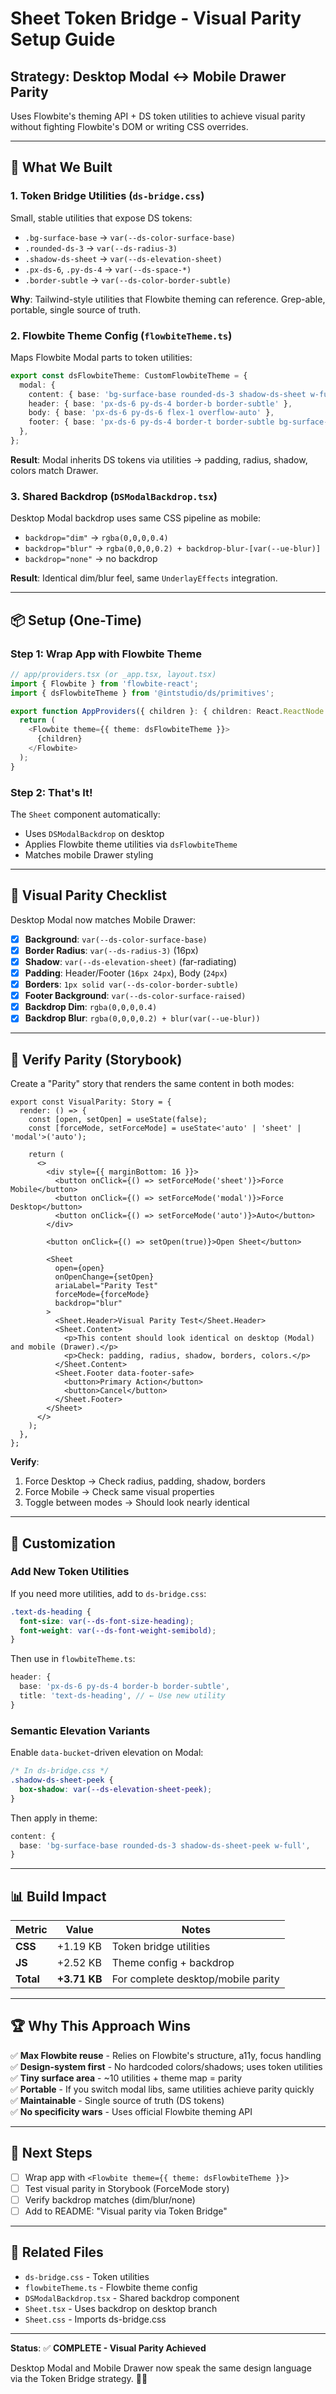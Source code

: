 # Sheet Token Bridge - Visual Parity Setup Guide

## **Strategy: Desktop Modal ↔️ Mobile Drawer Parity**

Uses Flowbite's theming API + DS token utilities to achieve visual parity without fighting Flowbite's DOM or writing CSS overrides.

---

## 🎯 **What We Built**

### **1. Token Bridge Utilities** (`ds-bridge.css`)
Small, stable utilities that expose DS tokens:
- `.bg-surface-base` → `var(--ds-color-surface-base)`
- `.rounded-ds-3` → `var(--ds-radius-3)`
- `.shadow-ds-sheet` → `var(--ds-elevation-sheet)`
- `.px-ds-6`, `.py-ds-4` → `var(--ds-space-*)`
- `.border-subtle` → `var(--ds-color-border-subtle)`

**Why**: Tailwind-style utilities that Flowbite theming can reference. Grep-able, portable, single source of truth.

### **2. Flowbite Theme Config** (`flowbiteTheme.ts`)
Maps Flowbite Modal parts to token utilities:
```typescript
export const dsFlowbiteTheme: CustomFlowbiteTheme = {
  modal: {
    content: { base: 'bg-surface-base rounded-ds-3 shadow-ds-sheet w-full' },
    header: { base: 'px-ds-6 py-ds-4 border-b border-subtle' },
    body: { base: 'px-ds-6 py-ds-6 flex-1 overflow-auto' },
    footer: { base: 'px-ds-6 py-ds-4 border-t border-subtle bg-surface-raised' },
  },
};
```

**Result**: Modal inherits DS tokens via utilities → padding, radius, shadow, colors match Drawer.

### **3. Shared Backdrop** (`DSModalBackdrop.tsx`)
Desktop Modal backdrop uses same CSS pipeline as mobile:
- `backdrop="dim"` → `rgba(0,0,0,0.4)`
- `backdrop="blur"` → `rgba(0,0,0,0.2) + backdrop-blur-[var(--ue-blur)]`
- `backdrop="none"` → no backdrop

**Result**: Identical dim/blur feel, same `UnderlayEffects` integration.

---

## 📦 **Setup (One-Time)**

### **Step 1: Wrap App with Flowbite Theme**

```typescript
// app/providers.tsx (or _app.tsx, layout.tsx)
import { Flowbite } from 'flowbite-react';
import { dsFlowbiteTheme } from '@intstudio/ds/primitives';

export function AppProviders({ children }: { children: React.ReactNode }) {
  return (
    <Flowbite theme={{ theme: dsFlowbiteTheme }}>
      {children}
    </Flowbite>
  );
}
```

### **Step 2: That's It!**

The `Sheet` component automatically:
- Uses `DSModalBackdrop` on desktop
- Applies Flowbite theme utilities via `dsFlowbiteTheme`
- Matches mobile Drawer styling

---

## 🎨 **Visual Parity Checklist**

Desktop Modal now matches Mobile Drawer:

- [x] **Background**: `var(--ds-color-surface-base)`
- [x] **Border Radius**: `var(--ds-radius-3)` (16px)
- [x] **Shadow**: `var(--ds-elevation-sheet)` (far-radiating)
- [x] **Padding**: Header/Footer (`16px 24px`), Body (`24px`)
- [x] **Borders**: `1px solid var(--ds-color-border-subtle)`
- [x] **Footer Background**: `var(--ds-color-surface-raised)`
- [x] **Backdrop Dim**: `rgba(0,0,0,0.4)`
- [x] **Backdrop Blur**: `rgba(0,0,0,0.2) + blur(var(--ue-blur))`

---

## 🧪 **Verify Parity (Storybook)**

Create a "Parity" story that renders the same content in both modes:

```tsx
export const VisualParity: Story = {
  render: () => {
    const [open, setOpen] = useState(false);
    const [forceMode, setForceMode] = useState<'auto' | 'sheet' | 'modal'>('auto');

    return (
      <>
        <div style={{ marginBottom: 16 }}>
          <button onClick={() => setForceMode('sheet')}>Force Mobile</button>
          <button onClick={() => setForceMode('modal')}>Force Desktop</button>
          <button onClick={() => setForceMode('auto')}>Auto</button>
        </div>
        
        <button onClick={() => setOpen(true)}>Open Sheet</button>
        
        <Sheet
          open={open}
          onOpenChange={setOpen}
          ariaLabel="Parity Test"
          forceMode={forceMode}
          backdrop="blur"
        >
          <Sheet.Header>Visual Parity Test</Sheet.Header>
          <Sheet.Content>
            <p>This content should look identical on desktop (Modal) and mobile (Drawer).</p>
            <p>Check: padding, radius, shadow, borders, colors.</p>
          </Sheet.Content>
          <Sheet.Footer data-footer-safe>
            <button>Primary Action</button>
            <button>Cancel</button>
          </Sheet.Footer>
        </Sheet>
      </>
    );
  },
};
```

**Verify**:
1. Force Desktop → Check radius, padding, shadow, borders
2. Force Mobile → Check same visual properties
3. Toggle between modes → Should look nearly identical

---

## 🔧 **Customization**

### **Add New Token Utilities**
If you need more utilities, add to `ds-bridge.css`:

```css
.text-ds-heading {
  font-size: var(--ds-font-size-heading);
  font-weight: var(--ds-font-weight-semibold);
}
```

Then use in `flowbiteTheme.ts`:

```typescript
header: {
  base: 'px-ds-6 py-ds-4 border-b border-subtle',
  title: 'text-ds-heading', // ← Use new utility
}
```

### **Semantic Elevation Variants**
Enable `data-bucket`-driven elevation on Modal:

```css
/* In ds-bridge.css */
.shadow-ds-sheet-peek {
  box-shadow: var(--ds-elevation-sheet-peek);
}
```

Then apply in theme:
```typescript
content: {
  base: 'bg-surface-base rounded-ds-3 shadow-ds-sheet-peek w-full',
}
```

---

## 📊 **Build Impact**

| Metric | Value | Notes |
|--------|-------|-------|
| **CSS** | +1.19 KB | Token bridge utilities |
| **JS** | +2.52 KB | Theme config + backdrop |
| **Total** | **+3.71 KB** | For complete desktop/mobile parity |

---

## 🏆 **Why This Approach Wins**

✅ **Max Flowbite reuse** - Relies on Flowbite's structure, a11y, focus handling  
✅ **Design-system first** - No hardcoded colors/shadows; uses token utilities  
✅ **Tiny surface area** - ~10 utilities + theme map = parity  
✅ **Portable** - If you switch modal libs, same utilities achieve parity quickly  
✅ **Maintainable** - Single source of truth (DS tokens)  
✅ **No specificity wars** - Uses official Flowbite theming API  

---

## 📝 **Next Steps**

- [ ] Wrap app with `<Flowbite theme={{ theme: dsFlowbiteTheme }}>`
- [ ] Test visual parity in Storybook (ForceMode story)
- [ ] Verify backdrop matches (dim/blur/none)
- [ ] Add to README: "Visual parity via Token Bridge"

---

## 🔗 **Related Files**

- `ds-bridge.css` - Token utilities
- `flowbiteTheme.ts` - Flowbite theme config
- `DSModalBackdrop.tsx` - Shared backdrop component
- `Sheet.tsx` - Uses backdrop on desktop branch
- `Sheet.css` - Imports ds-bridge.css

---

**Status**: ✅ **COMPLETE - Visual Parity Achieved**

Desktop Modal and Mobile Drawer now speak the same design language via the Token Bridge strategy. 🎨✨
